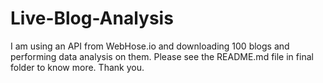 # Live-Blog-Analysis

I am using an API from WebHose.io and downloading 100 blogs and performing data analysis on them.
Please see the README.md file in final folder to know more.
Thank you.
